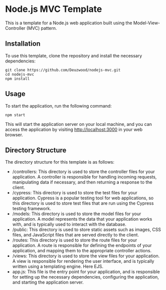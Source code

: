 # Node.js MVC Template

This is a template for a Node.js web application built using the Model-View-Controller (MVC) pattern.

## Installation

To use this template, clone the repository and install the necessary dependencies:

```
git clone https://github.com/Deuzwood/nodejs-mvc.git
cd nodejs-mvc
npm install
```

## Usage

To start the application, run the following command:
```
npm start
```
This will start the application server on your local machine, and you can access the application by visiting [http://localhost:3000](http://localhost:3000) in your web browser.

## Directory Structure

The directory structure for this template is as follows:

- /controllers: This directory is used to store the controller files for your application. A controller is responsible for handling incoming requests, manipulating data if necessary, and then returning a response to the client.
- /cypress: This directory is used to store the test files for your application. Cypress is a popular testing tool for web applications, so this directory is used to store test files that are run using the Cypress testing framework.
- /models: This directory is used to store the model files for your application. A model represents the data that your application works with, and is typically used to interact with the database.
- /public: This directory is used to store static assets such as images, CSS files, and JavaScript files that are served directly to the client.
- /routes: This directory is used to store the route files for your application. A route is responsible for defining the endpoints of your application, and mapping them to the appropriate controller actions.
- /views: This directory is used to store the view files for your application. A view is responsible for rendering the user interface, and is typically written using a templating engine. Here EJS.
- app.js: This file is the entry point for your application, and is responsible for setting up the necessary dependencies, configuring the application, and starting the application server.

